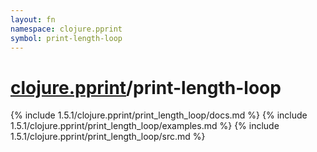 ```yaml
---
layout: fn
namespace: clojure.pprint
symbol: print-length-loop
---
```


# [clojure.pprint](../)/print-length-loop

{% include 1.5.1/clojure.pprint/print_length_loop/docs.md %}
{% include 1.5.1/clojure.pprint/print_length_loop/examples.md %}
{% include 1.5.1/clojure.pprint/print_length_loop/src.md %}

